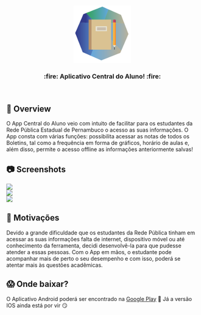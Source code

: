 <p align="center">
  <img src="https://raw.githubusercontent.com/filipemelo2002/CentraldoAluno/v8.2.4/app/src/main/res/drawable/ic_launcher.png" height="150" width="150" alt="Unform" />
</p>

<h3 align="center">
  :fire: Aplicativo Central do Aluno! :fire:
</h3>

<br>

## 👀 Overview
O App Central do Aluno veio com intuito de facilitar para os estudantes da Rede Pública Estadual de Pernambuco o acesso as suas informações. O App consta com várias funções: possibilita acessar as notas de todos os Boletins, tal como a frequência em forma de gráficos, horário de aulas e, além disso, permite o acesso offline as informações anteriormente salvas! 
## 📷 Screenshots
<div style="display:grid; padding: 24xp; width: 100%; grid-template-columns: repeate(3, 1fr); grid-column-gap: 20px;">
  <img src="https://i.imgur.com/0AhWyEf.png" width="200px" />
  <img src="https://i.imgur.com/igcyUFj.png" width="200px" />
  <img src="https://i.imgur.com/yb55MAt.png" width="200px" />
</div>

## 🏃 Motivações
Devido a grande dificuldade que os estudantes da Rede Pública tinham em acessar as suas informações falta de internet, dispositivo móvel ou até conhecimento da ferramenta, decidi desenvolvê-la para que pudesse atender a essas pessoas. Com o App em mãos, o estudante pode acompanhar mais de perto o seu desempenho e com isso, poderá se atentar mais às questões acadêmicas.
## 😱 Onde baixar?
O Aplicativo Android poderá ser encontrado na [Google Play](https://play.google.com/store/apps/details?id=com.feathercompany.www) :eyes:
Já a versão IOS ainda está por vir :smirk:
